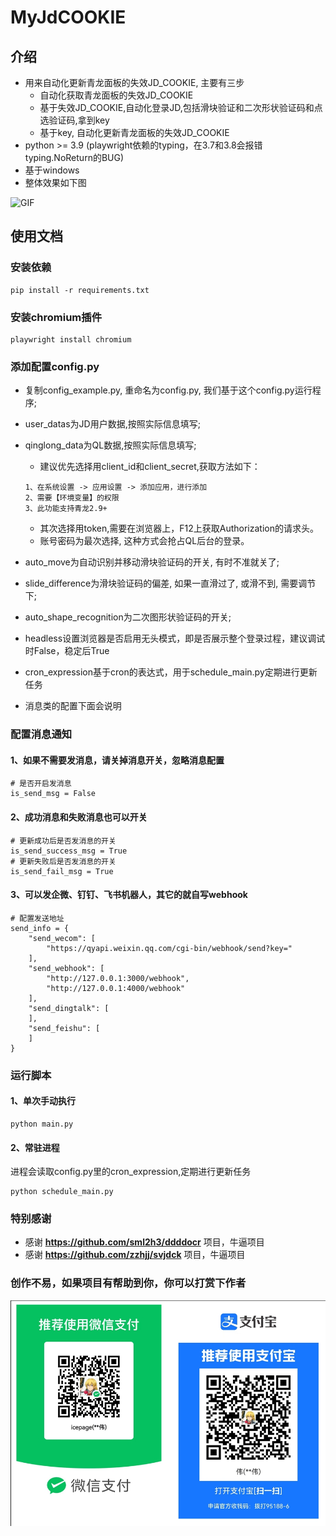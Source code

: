 # MyJdCOOKIE

## 介绍
- 用来自动化更新青龙面板的失效JD_COOKIE, 主要有三步
    - 自动化获取青龙面板的失效JD_COOKIE
    - 基于失效JD_COOKIE,自动化登录JD,包括滑块验证和二次形状验证码和点选验证码,拿到key
    - 基于key, 自动化更新青龙面板的失效JD_COOKIE
- python >= 3.9 (playwright依赖的typing，在3.7和3.8会报错typing.NoReturn的BUG)
- 基于windows
- 整体效果如下图

![GIF](./img/main.gif)


## 使用文档
### 安装依赖
```commandline
pip install -r requirements.txt
```

### 安装chromium插件
```commandline
playwright install chromium
```

### 添加配置config.py
- 复制config_example.py, 重命名为config.py, 我们基于这个config.py运行程序;
- user_datas为JD用户数据,按照实际信息填写;
- qinglong_data为QL数据,按照实际信息填写;
  - 建议优先选择用client_id和client_secret,获取方法如下：
  ```commandline
  1、在系统设置 -> 应用设置 -> 添加应用，进行添加
  2、需要【环境变量】的权限
  3、此功能支持青龙2.9+
  ```
  
  - 其次选择用token,需要在浏览器上，F12上获取Authorization的请求头。
  - 账号密码为最次选择, 这种方式会抢占QL后台的登录。

- auto_move为自动识别并移动滑块验证码的开关, 有时不准就关了;
- slide_difference为滑块验证码的偏差, 如果一直滑过了, 或滑不到, 需要调节下;
- auto_shape_recognition为二次图形状验证码的开关;
- headless设置浏览器是否启用无头模式，即是否展示整个登录过程，建议调试时False，稳定后True
- cron_expression基于cron的表达式，用于schedule_main.py定期进行更新任务
- 消息类的配置下面会说明


### 配置消息通知
#### 1、如果不需要发消息，请关掉消息开关，忽略消息配置
```commandline
# 是否开启发消息
is_send_msg = False
```
#### 2、成功消息和失败消息也可以开关
```commandline
# 更新成功后是否发消息的开关
is_send_success_msg = True
# 更新失败后是否发消息的开关
is_send_fail_msg = True
```

#### 3、可以发企微、钉钉、飞书机器人，其它的就自写webhook
```commandline
# 配置发送地址
send_info = {
    "send_wecom": [
        "https://qyapi.weixin.qq.com/cgi-bin/webhook/send?key="
    ],
    "send_webhook": [
        "http://127.0.0.1:3000/webhook",
        "http://127.0.0.1:4000/webhook"
    ],
    "send_dingtalk": [
    ],
    "send_feishu": [
    ]
}
```


### 运行脚本
#### 1、单次手动执行
```commandline
python main.py
```

#### 2、常驻进程
进程会读取config.py里的cron_expression,定期进行更新任务
```commandline
python schedule_main.py
```

### 特别感谢
- 感谢 **https://github.com/sml2h3/ddddocr** 项目，牛逼项目
- 感谢 **https://github.com/zzhjj/svjdck** 项目，牛逼项目

### 创作不易，如果项目有帮助到你，你可以打赏下作者
![JPG](./img/w.jpg)
